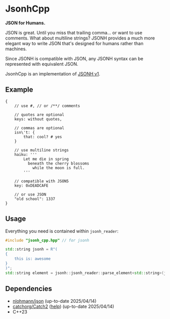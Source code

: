 # JsonhCpp

**JSON for Humans.**

JSON is great. Until you miss that trailing comma... or want to use comments. What about multiline strings?
JSONH provides a much more elegant way to write JSON that's designed for humans rather than machines.

Since JSONH is compatible with JSON, any JSONH syntax can be represented with equivalent JSON.

JsonhCpp is an implementation of [JSONH v1](https://github.com/jsonh-org/Jsonh).

## Example

```jsonh
{
    // use #, // or /**/ comments
    
    // quotes are optional
    keys: without quotes,

    // commas are optional
    isn\'t: {
        that: cool? # yes
    }

    // use multiline strings
    haiku: '''
        Let me die in spring
          beneath the cherry blossoms
            while the moon is full.
        '''
    
    // compatible with JSON5
    key: 0xDEADCAFE

    // or use JSON
    "old school": 1337
}
```

## Usage

Everything you need is contained within `jsonh_reader`:

```cpp
#include "jsonh_cpp.hpp" // for jsonh

std::string jsonh = R"(
{
    this is: awesome
}
)";
std::string element = jsonh::jsonh_reader::parse_element<std::string>(jsonh).value();
```

## Dependencies

- [nlohmann/json](https://github.com/nlohmann/json) (up-to-date 2025/04/14)
- [catchorg/Catch2](https://github.com/catchorg/Catch2) ([help](https://stackoverflow.com/a/78804393)) (up-to-date 2025/04/14)
- C++23